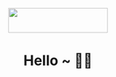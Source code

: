 <!DOCTYPE html>
<head>
<center>
<p align="center"> <img src="https://encrypted-tbn0.gstatic.com/images?q=tbn:ANd9GcQ2Np0GBElyfnYqW_W0MN4SpDYToMwbHPtMDQ&=CAU" height="50" ; width="200"> </p>

</head>
<h1 style="text-align: center">Hello ~ 👋👋</h1>
